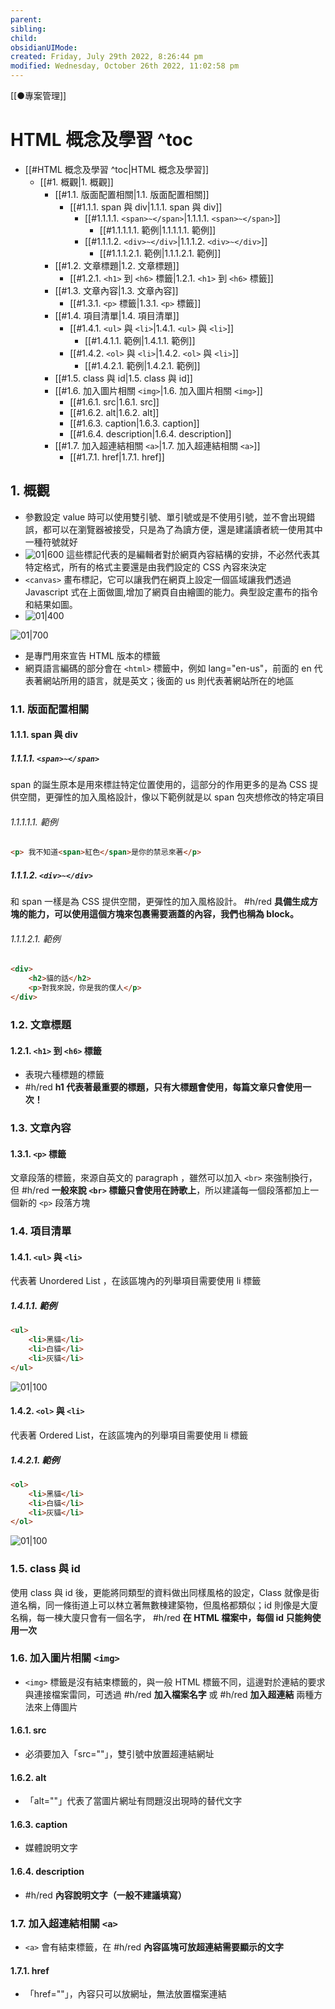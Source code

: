 ```yaml
---
parent: 
sibling: 
child: 
obsidianUIMode: 
created: Friday, July 29th 2022, 8:26:44 pm
modified: Wednesday, October 26th 2022, 11:02:58 pm
---
```

[[●專案管理]]
# HTML 概念及學習 ^toc

- [[#HTML 概念及學習 ^toc|HTML 概念及學習]]
	- [[#1. 概觀|1. 概觀]]
		- [[#1.1. 版面配置相關|1.1. 版面配置相關]]
			- [[#1.1.1. span 與 div|1.1.1. span 與 div]]
				- [[#1.1.1.1. `<span>~</span>`|1.1.1.1. `<span>~</span>`]]
					- [[#1.1.1.1.1. 範例|1.1.1.1.1. 範例]]
				- [[#1.1.1.2. `<div>~</div>`|1.1.1.2. `<div>~</div>`]]
					- [[#1.1.1.2.1. 範例|1.1.1.2.1. 範例]]
		- [[#1.2. 文章標題|1.2. 文章標題]]
			- [[#1.2.1. `<h1>` 到 `<h6>` 標籤|1.2.1. `<h1>` 到 `<h6>` 標籤]]
		- [[#1.3. 文章內容|1.3. 文章內容]]
			- [[#1.3.1. `<p>` 標籤|1.3.1. `<p>` 標籤]]
		- [[#1.4. 項目清單|1.4. 項目清單]]
			- [[#1.4.1. `<ul>` 與 `<li>`|1.4.1. `<ul>` 與 `<li>`]]
				- [[#1.4.1.1. 範例|1.4.1.1. 範例]]
			- [[#1.4.2. `<ol>` 與 `<li>`|1.4.2. `<ol>` 與 `<li>`]]
				- [[#1.4.2.1. 範例|1.4.2.1. 範例]]
		- [[#1.5. class 與 id|1.5. class 與 id]]
		- [[#1.6. 加入圖片相關 `<img>`|1.6. 加入圖片相關 `<img>`]]
			- [[#1.6.1. src|1.6.1. src]]
			- [[#1.6.2. alt|1.6.2. alt]]
			- [[#1.6.3. caption|1.6.3. caption]]
			- [[#1.6.4. description|1.6.4. description]]
		- [[#1.7. 加入超連結相關 `<a>`|1.7. 加入超連結相關 `<a>`]]
			- [[#1.7.1. href|1.7.1. href]]


## 1. 概觀
- 參數設定 value 時可以使用雙引號、單引號或是不使用引號，並不會出現錯誤，都可以在瀏覽器被接受，只是為了為讀方便，還是建議讀者統一使用其中一種符號就好
- ![01|600](https://raw.githubusercontent.com/hoonsor/upgit-Obsidian/main/2022/07/29/upgit_20220729_1659099714.png)
這些標記代表的是編輯者對於網頁內容結構的安排，不必然代表其特定格式，所有的格式主要還是由我們設定的 CSS 內容來決定
- `<canvas>` 畫布標記，它可以讓我們在網頁上設定一個區域讓我們透過 Javascript 式在上面做圖,增加了網頁自由繪圖的能力。典型設定畫布的指令和結果如圖。
- ![01|400](https://raw.githubusercontent.com/hoonsor/upgit-Obsidian/main/2022/07/29/upgit_20220729_1659101203.png)

![01|700](https://raw.githubusercontent.com/hoonsor/upgit-Obsidian/main/2022/07/31/upgit_20220731_1659273305.png)


- <!doctype html> 是專門用來宣告 HTML 版本的標籤
- 網頁語言編碼的部分會在 `<html>` 標籤中，例如 lang="en-us"，前面的 en 代表著網站所用的語言，就是英文；後面的 us 則代表著網站所在的地區

### 1.1. 版面配置相關
#### 1.1.1. span 與 div

##### 1.1.1.1. `<span>~</span>`
span 的誕生原本是用來標註特定位置使用的，這部分的作用更多的是為 CSS 提供空間，更彈性的加入風格設計，像以下範例就是以 span 包夾想修改的特定項目

###### 1.1.1.1.1. 範例
```HTML
<p> 我不知道<span>紅色</span>是你的禁忌來著</p>
```

##### 1.1.1.2. `<div>~</div>`
和 span 一樣是為 CSS 提供空間，更彈性的加入風格設計。 #h/red **具備生成方塊的能力，可以使用這個方塊來包裹需要涵蓋的內容，我們也稱為 block。**

###### 1.1.1.2.1. 範例
```html
<div>
	<h2>貓的話</h2>
	<p>對我來說，你是我的僕人</p>
</div>
```

### 1.2. 文章標題
#### 1.2.1. `<h1>` 到 `<h6>` 標籤
- 表現六種標題的標籤
- #h/red **h1 代表著最重要的標題，只有大標題會使用，每篇文章只會使用一次！**

### 1.3. 文章內容
#### 1.3.1. `<p>` 標籤
文章段落的標籤，來源自英文的 paragraph ，雖然可以加入 `<br>` 來強制換行，但 #h/red **一般來說 `<br>` 標籤只會使用在詩歌上**，所以建議每一個段落都加上一個新的 `<p>` 段落方塊

### 1.4. 項目清單
#### 1.4.1. `<ul>` 與 `<li>`
代表著 Unordered List ，在該區塊內的列舉項目需要使用 li 標籤
##### 1.4.1.1. 範例
```html
<ul>
	<li>黑貓</li>
	<li>白貓</li>
	<li>灰貓</li>
</ul>
```

![01|100](https://raw.githubusercontent.com/hoonsor/upgit-Obsidian/main/2022/10/26/upgit_20221026_1666793191.png)

#### 1.4.2. `<ol>` 與 `<li>`
代表著 Ordered List，在該區塊內的列舉項目需要使用 li 標籤
##### 1.4.2.1. 範例
```html
<ol>
	<li>黑貓</li>
	<li>白貓</li>
	<li>灰貓</li>
</ol>
```

![01|100](https://raw.githubusercontent.com/hoonsor/upgit-Obsidian/main/2022/10/26/upgit_20221026_1666793270.png)

### 1.5. class 與 id
使用 class 與 id 後，更能將同類型的資料做出同樣風格的設定，Class 就像是街道名稱，同一條街道上可以林立著無數棟建築物，但風格都類似；id 則像是大廈名稱，每一棟大廈只會有一個名字， #h/red **在 HTML 檔案中，每個 id 只能夠使用一次**

### 1.6. 加入圖片相關 `<img>`
- `<img>` 標籤是沒有結束標籤的，與一般 HTML 標籤不同，這邊對於連結的要求與連接檔案雷同，可透過 #h/red **加入檔案名字** 或 #h/red **加入超連結** 兩種方法來上傳圖片
#### 1.6.1. src
- 必須要加入「src=""」，雙引號中放置超連結網址
#### 1.6.2. alt
- 「alt=""」代表了當圖片網址有問題沒出現時的替代文字
#### 1.6.3. caption
- 媒體說明文字
#### 1.6.4. description
-  #h/red **內容說明文字（一般不建議填寫）**

### 1.7. 加入超連結相關 `<a>`
- `<a>` 會有結束標籤，在 #h/red **內容區塊可放超連結需要顯示的文字**
#### 1.7.1. href
- 「href=""」，內容只可以放網址，無法放置檔案連結